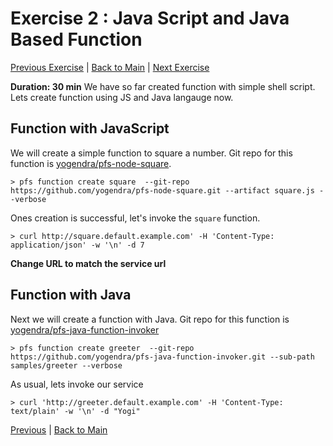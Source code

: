 # Exercise 2 : Java Script and Java Based Function

[Previous Exercise](exercise-1.md) | [Back to Main](README.md) | [Next Exercise](exercise-3.md)

**Duration: 30 min**
We have so far created function with simple shell script. Lets create function using JS and Java langauge now.

## Function with JavaScript

We will create a simple function to square a number. Git repo for this function is [yogendra/pfs-node-square](https://github.com/yogendra/pfs-node-square.git).

```
> pfs function create square  --git-repo https://github.com/yogendra/pfs-node-square.git --artifact square.js --verbose
```

Ones creation is successful, let's invoke the `square` function.

```
> curl http://square.default.example.com' -H 'Content-Type: application/json' -w '\n' -d 7
```

**Change URL to match the service url**

## Function with Java

Next we will create a function with Java. Git repo for this function is [yogendra/pfs-java-function-invoker](https://github.com/yogendra/pfs-java-function-invoker.git)

```
> pfs function create greeter  --git-repo https://github.com/yogendra/pfs-java-function-invoker.git --sub-path samples/greeter --verbose
```

As usual, lets invoke our service

```
> curl 'http://greeter.default.example.com' -H 'Content-Type: text/plain' -w '\n' -d "Yogi"
```

[Previous](exercise-1.md) | [Back to Main](README.md)
